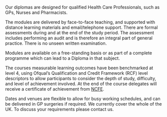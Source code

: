 Our diplomas are designed for qualified Health Care Professionals, such as GPs, Nurses and Pharmacists.

The modules are delivered by face-to-face teaching, and supported with distance learning materials and email/telephone support. There are formal assessments during and at the end of the study period. The assessment includes performing an audit and is therefore an integral part of general practice. There is no unseen written examination.

Modules are available on a free-standing basis or as part of a complete programme which can lead to a Diploma in that subject.

The courses measurable learning outcomes have been benchmarked at level 4, using Ofqual’s Qualification and Credit Framework (RCF) level descriptors to allow participants to consider the depth of study, difficulty, and level of achievement involved. At the end of the course delegates will receive a certificate of achievement from [NCFE](http://www.ncfe.org.uk/).

Dates and venues are flexible to allow for busy working schedules, and can be delivered in GP surgeries if required. We currently cover the whole of the UK. To discuss your requirements please contact us.
